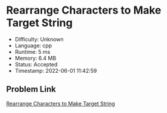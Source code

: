# Rearrange Characters to Make Target String

- Difficulty: Unknown
- Language: cpp
- Runtime: 5 ms
- Memory: 6.4 MB
- Status: Accepted
- Timestamp: 2022-06-01 11:42:59

## Problem Link
[Rearrange Characters to Make Target String](https://leetcode.com/problems/rearrange-characters-to-make-target-string)

